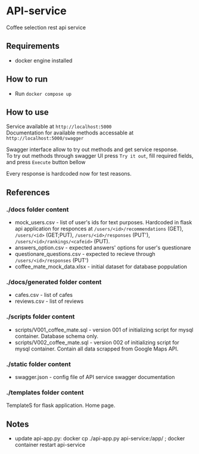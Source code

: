 # API-service
 Coffee selection rest api service

## Requirements
* docker engine installed

## How to run

* Run `docker compose up`

## How to use

Service available at `http://localhost:5000`  
Documentation for available methods accessable at `http://localhost:5000/swagger`  

Swagger interface allow to try out methods and get service response.  
To try out methods through swagger UI press `Try it out`, fill required fields, and press `Execute` button bellow  

Every response is hardcoded now for test reasons.

## References

### ./docs folder content

* mock_users.csv - list of user's ids for text purposes. Hardcoded in flask api application for responces at `/users/<id>/recommendations` (GET), `/users/<id>` (GET;PUT), `/users/<id>/responses` (PUT'), `/users/<id>/rankings/<cafeid>` (PUT).
* answers_option.csv - expected answers' options for user's questionare
* questionare_questions.csv - expected to recieve through `/users/<id>/responses` (PUT')
* coffee_mate_mock_data.xlsx - initial dataset for database poppulation

### ./docs/generated folder content

* cafes.csv - list of cafes
* reviews.csv - list of reviews

### ./scripts folder content

* scripts/V001_coffee_mate.sql - version 001 of initializing script for mysql container. Database schema only. 
* scripts/V002_coffee_mate.sql - version 002 of initializing script for mysql container. Contain all data scrapped from Google Maps API.

### ./static folder content

* swagger.json - config file of API service swagger documentation

### ./templates folder content

TemplateS for flask application. Home page.

## Notes

* update api-app.py:
  docker cp ./api-app.py api-service:/app/ ; docker container restart api-service

